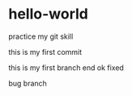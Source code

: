 # hello-world
practice my git skill 

this is my first commit

this is my first branch
end 
ok fixed

bug branch
